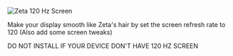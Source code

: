 ![Zeta 120 Hz Screen](https://github.com/user-attachments/assets/69fb084e-396d-4fba-a608-c6e477a18834)

Make your display smooth like Zeta's hair by set the screen refresh rate to 120 (Also add some screen tweaks)

DO NOT INSTALL IF YOUR DEVICE DON'T HAVE 120 HZ SCREEN
